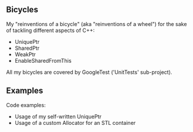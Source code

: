 ## Bicycles
My "reinventions of a bicycle" (aka "reinventions of a wheel") for the sake of tackling different aspects of C++:
* UniquePtr
* SharedPtr
* WeakPtr
* EnableSharedFromThis

All my bicycles are covered by GoogleTest ('UnitTests' sub-project). 

## Examples
Code examples:
* Usage of my self-written UniquePtr
* Usage of a custom Allocator for an STL container
